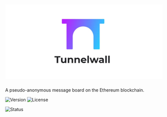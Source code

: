 # ![Tunnelwall](banner.jpg)
A pseudo-anonymous message board on the Ethereum blockchain.

![Version](https://img.shields.io/badge/version-1.0-orange)
![License](https://img.shields.io/badge/license-MIT-green)

![Status](https://img.shields.io/website?down_message=offline&up_message=online&url=https%3A%2F%2Ftunnelwall.com)